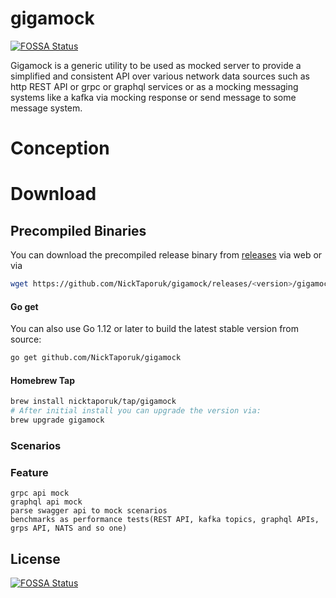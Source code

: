 # gigamock
[![FOSSA Status](https://app.fossa.com/api/projects/git%2Bgithub.com%2FNickTaporuk%2Fgigamock.svg?type=shield)](https://app.fossa.com/projects/git%2Bgithub.com%2FNickTaporuk%2Fgigamock?ref=badge_shield)

Gigamock is a generic utility to be used as mocked server to provide a simplified and consistent API over various network data sources such as http REST API or grpc or graphql services or as a mocking messaging systems like a kafka via mocking response or send message to some message system.
# Conception
# Download

## Precompiled Binaries

You can download the precompiled release binary from [releases](https://github.com/NickTaporuk/gigamock/releases/) via web
or via

```bash
wget https://github.com/NickTaporuk/gigamock/releases/<version>/gigamock_<version>_<os>_<arch>
```

#### Go get

You can also use Go 1.12 or later to build the latest stable version from source:

```bash
go get github.com/NickTaporuk/gigamock
```

#### Homebrew Tap

```bash
brew install nicktaporuk/tap/gigamock
# After initial install you can upgrade the version via:
brew upgrade gigamock
```

### Scenarios
### Feature
    grpc api mock
    graphql api mock
    parse swagger api to mock scenarios
    benchmarks as performance tests(REST API, kafka topics, graphql APIs, grps API, NATS and so one)



## License
[![FOSSA Status](https://app.fossa.com/api/projects/git%2Bgithub.com%2FNickTaporuk%2Fgigamock.svg?type=large)](https://app.fossa.com/projects/git%2Bgithub.com%2FNickTaporuk%2Fgigamock?ref=badge_large)
